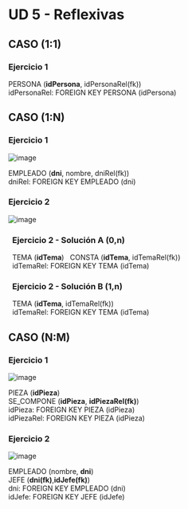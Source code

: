 # UD 5 - Reflexivas

## CASO (1:1)
### Ejercicio 1

PERSONA (**idPersona**, idPersonaRel(fk)) <br>
idPersonaRel: FOREIGN KEY PERSONA (idPersona)

## CASO (1:N)
### Ejercicio 1

![image](https://github.com/Maek0s/bd/assets/145163254/d1f0dc1d-e481-4fe4-9f1c-1c1bd43751bf)

EMPLEADO (**dni**, nombre, dniRel(fk)) <br>
dniRel: FOREIGN KEY EMPLEADO (dni)

### Ejercicio 2

![image](https://github.com/Maek0s/bd/assets/145163254/7a36263a-04d5-4e49-8a37-6097bbe35712)

 ###  &nbsp; Ejercicio 2 - Solución A (0,n)

 &nbsp; TEMA (**idTema**)
 &nbsp; CONSTA (**idTema**, idTemaRel(fk)) <br>
 &nbsp; idTemaRel: FOREIGN KEY TEMA (idTema)

 ###  &nbsp; Ejercicio 2 - Solución B (1,n)

 &nbsp; TEMA (**idTema**, idTemaRel(fk)) <br>
 &nbsp; idTemaRel: FOREIGN KEY TEMA (idTema)

## CASO (N:M)
### Ejercicio 1

![image](https://github.com/Maek0s/bd/assets/145163254/79cf7cdf-25ee-4bb1-9c44-60927168b555)

PIEZA (**idPieza**) <br>
SE_COMPONE (**idPieza**, **idPiezaRel(fk)**) <br>
idPieza: FOREIGN KEY PIEZA (idPieza) <br>
idPiezaRel: FOREIGN KEY PIEZA (idPieza)

### Ejercicio 2

![image](https://github.com/Maek0s/bd/assets/145163254/92e07b5b-0b62-41a5-81fd-6f9d18b75042)

EMPLEADO (nombre, **dni**) <br>
JEFE (**dni(fk)**,**idJefe(fk)**) <br>
dni: FOREIGN KEY EMPLEADO (dni) <br>
idJefe: FOREIGN KEY JEFE (idJefe)



